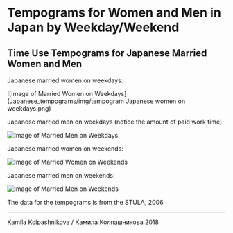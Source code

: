 # Tempograms for Women and Men in Japan by Weekday/Weekend

## Time Use Tempograms for Japanese Married Women and Men

Japanese married women on weekdays:

![Image of Married Women on Weekdays](Japanese_tempograms/img/tempogram Japanese women on weekdays.png)

Japanese married men on weekdays (notice the amount of paid work time):

![Image of Married Men on Weekdays]()


Japanese married women on weekends:

![Image of Married Women on Weekends]()

Japanese married men on weekends:

![Image of Married Men on Weekends]()

The data for the tempograms is from the STULA, 2006.

<hr />
Kamila Kolpashnikova / Камила Колпашникова 2018
